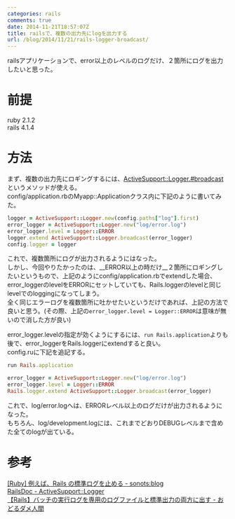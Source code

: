 ```yaml
---
categories: rails
comments: true
date: 2014-11-21T18:57:07Z
title: railsで、複数の出力先にlogを出力する
url: /blog/2014/11/21/rails-logger-broadcast/
---
```


railsアプリケーションで、error以上のレベルのログだけ、２箇所にログを出力したいと思った。

# 前提
ruby 2.1.2  
rails 4.1.4

# 方法
まず、複数の出力先にロギングするには、[ActiveSupport::Logger.#broadcast](https://github.com/rails/rails/blob/master/activesupport/lib/active_support/logger.rb#L10-L42)というメソッドが使える。  
config/application.rbのMyapp::Applicationクラス内に下記のように書いてみた。

```ruby
logger = ActiveSupport::Logger.new(config.paths["log"].first)
error_logger = ActiveSupport::Logger.new("log/error.log")
error_logger.level = Logger::ERROR
logger.extend ActiveSupport::Logger.broadcast(error_logger)
config.logger = logger
```

これで、複数箇所にログが出力されるようにはなった。  
しかし、今回やりたかったのは、__ERROR以上の時だけ__２箇所にロギングしたいというもので、上記のようにconfig/application.rbでextendした場合、error_loggerのlevelをERRORにセットしていても、Rails.loggerのlevelと同じlevelでのloggingになってしまう。  
全く同じエラーログを複数箇所に吐かせたいというだけであれば、上記の方法で良いと思う。(その際、上記の`error_logger.level = Logger::ERROR`は意味が無いので消した方が良い)

error_logger.levelの指定が効くようにするには、`run Rails.application`よりも後で、error_loggerをRails.loggerにextendすると良い。  
config.ruに下記を追記する。

```ruby
run Rails.application

error_logger = ActiveSupport::Logger.new("log/error.log")
error_logger.level = Logger::ERROR
Rails.logger.extend ActiveSupport::Logger.broadcast(error_logger)
```

これで、log/error.logへは、ERRORレベル以上のログだけが出力されるようになった。  
もちろん、log/development.logには、これまでどおりDEBUGレベルまで含めた全てのlogが出ている。  

# 参考
[[Ruby] 例えば、Rails の標準ログを止める - sonots:blog](http://blog.livedoor.jp/sonots/archives/38927788.html)  
[RailsDoc - ActiveSupport::Logger](http://railsdoc.eiel.info/active_support/logger/)  
[【Rails】バッチの実行ログを専用のログファイルと標準出力の両方に出す - おどるダメ人間](http://mitsu877.hatenablog.com/entry/2014/11/15/193547)
